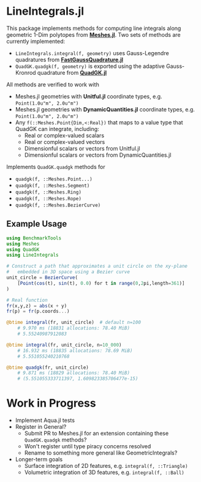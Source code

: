 # LineIntegrals.jl

This package implements methods for computing line integrals along geometric 1-Dim polytopes
from [**Meshes.jl**](https://github.com/JuliaGeometry/Meshes.jl). Two sets of methods are
currently implemented:
- `LineIntegrals.integral(f, geometry)` uses Gauss-Legendre quadratures from [**FastGaussQuadrature.jl**](https://github.com/JuliaApproximation/FastGaussQuadrature.jl)
- `QuadGK.quadgk(f, geometry)` is exported using the adaptive Gauss-Kronrod quadrature from [**QuadGK.jl**](https://github.com/JuliaMath/QuadGK.jl)

All methods are verified to work with
- Meshes.jl geometries with **Unitful.jl** coordinate types, e.g. `Point(1.0u"m", 2.0u"m")`
- Meshes.jl geometries with **DynamicQuantities.jl** coordinate types, e.g. `Point(1.0u"m", 2.0u"m")`
- Any `f(::Meshes.Point{Dim,<:Real})` that maps to a value type that QuadGK can integrate, including:
    - Real or complex-valued scalars
    - Real or complex-valued vectors
    - Dimensionful scalars or vectors from Unitful.jl
    - Dimensionful scalars or vectors from DynamicQuantities.jl

Implements `QuadGK.quadgk` methods for
- `quadgk(f, ::Meshes.Point...) `
- `quadgk(f, ::Meshes.Segment)`
- `quadgk(f, ::Meshes.Ring)`
- `quadgk(f, ::Meshes.Rope)`
- `quadgk(f, ::Meshes.BezierCurve)`

## Example Usage

```julia
using BenchmarkTools
using Meshes
using QuadGK
using LineIntegrals

# Construct a path that approximates a unit circle on the xy-plane
#   embedded in 3D space using a Bezier curve
unit_circle = BezierCurve(
    [Point(cos(t), sin(t), 0.0) for t in range(0,2pi,length=361)]
)

# Real function
fr(x,y,z) = abs(x + y)
fr(p) = fr(p.coords...)

@btime integral(fr, unit_circle)  # default n=100
    # 9.970 ms (18831 allocations: 78.40 MiB)
    # 5.55240987912083

@btime integral(fr, unit_circle, n=10_000)
    # 16.932 ms (18835 allocations: 78.69 MiB)
    # 5.551055240210768

@btime quadgk(fr, unit_circle)
    # 9.871 ms (18829 allocations: 78.40 MiB)
    # (5.551055333711397, 1.609823385706477e-15)
```

# Work in Progress

- Implement Aqua.jl tests
- Register in General?
    - Submit PR to Meshes.jl for an extension containing these `QuadGK.quadgk` methods?
    - Won't register until type piracy concerns resolved
    - Rename to something more general like GeometricIntegrals?
- Longer-term goals
    - Surface integration of 2D features, e.g. `integral(f, ::Triangle)`
    - Volumetric integration of 3D features, e.g. `integral(f, ::Ball)`